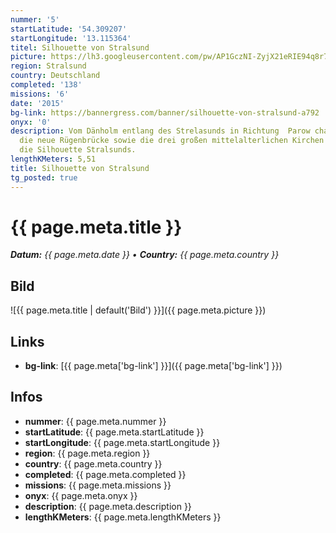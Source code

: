 ```yaml
---
nummer: '5'
startLatitude: '54.309207'
startLongitude: '13.115364'
titel: Silhouette von Stralsund
picture: https://lh3.googleusercontent.com/pw/AP1GczNI-ZyjX21eRIE94q8r7gSQvHkYtXFoPmWCXOPYJCywjCSq3UYCkKVwuUd5vatVIJO8vajK2JuyK5Kf0ffy0T0_Y8GVkiU9sodnY4wG2DE0Ekwi5rtUPoEMdf2qdn8AZ18FgRqg9DOZ_B-aJyuLIV1msg
region: Stralsund
country: Deutschland
completed: '138'
missions: '6'
date: '2015'
bg-link: https://bannergress.com/banner/silhouette-von-stralsund-a792
onyx: '0'
description: Vom Dänholm entlang des Strelasunds in Richtung  Parow charakterisiert
  die neue Rügenbrücke sowie die drei großen mittelalterlichen Kirchen der Backsteingotik
  die Silhouette Stralsunds.
lengthKMeters: 5,51
title: Silhouette von Stralsund
tg_posted: true
---
```

# {{ page.meta.title }}
_**Datum:** {{ page.meta.date }} • **Country:** {{ page.meta.country }}_

## Bild
![{{ page.meta.title | default('Bild') }}]({{ page.meta.picture }})

## Links
- **bg-link**: [{{ page.meta['bg-link'] }}]({{ page.meta['bg-link'] }})

## Infos
- **nummer**: {{ page.meta.nummer }}
- **startLatitude**: {{ page.meta.startLatitude }}
- **startLongitude**: {{ page.meta.startLongitude }}
- **region**: {{ page.meta.region }}
- **country**: {{ page.meta.country }}
- **completed**: {{ page.meta.completed }}
- **missions**: {{ page.meta.missions }}
- **onyx**: {{ page.meta.onyx }}
- **description**: {{ page.meta.description }}
- **lengthKMeters**: {{ page.meta.lengthKMeters }}

